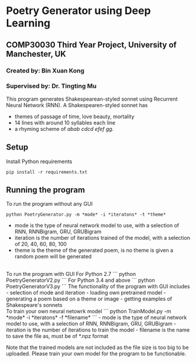 # Poetry Generator using Deep Learning
## COMP30030 Third Year Project, University of Manchester, UK
### Created by: Bin Xuan Kong
### Supervised by: Dr. Tingting Mu

This program generates Shakespearean-styled sonnet using Recurrent Neural Network (RNN). A Shakespearen-styled sonnet has
- themes of passage of time, love beauty, mortality
- 14 lines with around 10 syllables each line
- a rhyming scheme of *abab cdcd efef gg*.

## Setup

Install Python requirements
```
pip install -r requirements.txt
```

## Running the program

To run the program without any GUI
```
python PoetryGenerator.py -m *mode* -i *iteratons* -t *theme*
```
- mode is the type of neural network model to use, with a selection of RNN, RNNBigram, GRU, GRUBigram
- iteration is the number of iterations trained of the model, with a selection of 20, 40, 60, 80, 100
- theme is the theme of the generated poem, is no theme is given a random poem will be generated

<br />
To run the program with GUI
For Python 2.7
```
python PoetryGeneratorV2.py
```
For Python 3.4 and above
```
python PoetryGeneratorV3.py
```
The functionality of the program with GUI includes
- selection of mode and iteration
- loading own pretrained model
- generating a poem based on a theme or image
- getting examples of Shakespeare's sonnets

<br />
To train your own neural netowrk model
```
python TrainModel.py -m *mode* -i *iteratons* -f *filename*
```
- mode is the type of neural network model to use, with a selection of RNN, RNNBigram, GRU, GRUBigram
- iteration is the number of iterations to train the model
- filename is the name to save the file as, must be of *.npz format

Note that the trained models are not included as the file size is too big to be uploaded. Please train your own model for the program to be functionable.

